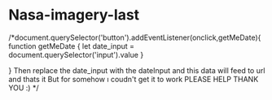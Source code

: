 # Nasa-imagery-last


/*document.querySelector('button').addEventListener(onclick,getMeDate){
    function getMeDate {
        let date_input = document.querySelector('input').value
    }
    
}
Then replace the date_input with the dateInput and  this data will feed to url and thats it
But for somehow ı coudn't get it to work  PLEASE HELP THANK YOU :)
*/
